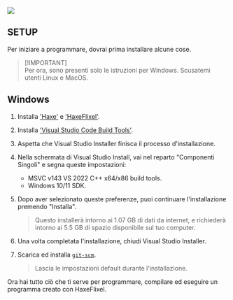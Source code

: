 ![](https://haxe.org/img/branding/haxe-logo-outline-orange.png)

## SETUP
Per iniziare a programmare, dovrai prima installare alcune cose.

> [!IMPORTANT]\
> Per ora, sono presenti solo le istruzioni per Windows.
> Scusatemi utenti Linux e MacOS.

## Windows 
1. Installa ['Haxe'](https://haxe.org/download) e ['HaxeFlixel'](https://haxeflixel.com/documentation/getting-started/).
   
2. Installa ['Visual Studio Code Build Tools'](https://aka.ms/vs/17/release/vs_BuildTools.exe).
   
3. Aspetta che Visual Studio Installer finisca il processo d'installazione.
   
4. Nella schermata di Visual Studio Install, vai nel reparto "Componenti Singoli" e segna queste impostazioni:
   - MSVC v143 VS 2022 C++ x64/x86 build tools.
   - Windows 10/11 SDK.

5. Dopo aver selezionato queste preferenze, puoi continuare l'installazione premendo "Installa".
   > Questo installerà intorno ai 1.07 GB di dati da internet, e richiederà intorno ai 5.5 GB di spazio disponibile sul tuo computer.

6. Una volta completata l'installazione, chiudi Visual Studio Installer.
   
7. Scarica ed installa [`git-scm`](https://git-scm.com/download/win).
   > Lascia le impostazioni default durante l'installazione.

Ora hai tutto ciò che ti serve per programmare, compilare ed eseguire un programma creato con HaxeFlixel.
